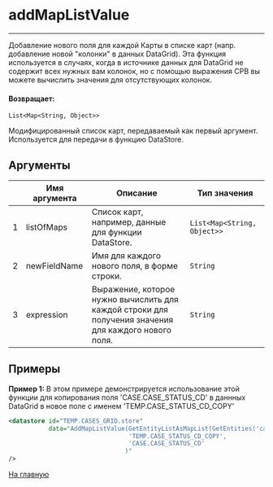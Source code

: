 # addMapListValue

---

Добавление нового поля для каждой Карты в списке карт (напр. добавление новой "колонки" в данных DataGrid). Эта функция используется в случаях, когда в источнике данных для DataGrid не содержит всех нужных вам колонок, но с помощью выражения CPB вы можете вычислить значения для отсутствующих колонок.

#### Возвращает:

`List<Map<String, Object>>`

Модифицированный список карт, передаваемый как первый аргумент.  Используется для передачи в
функцию DataStore.

## Аргументы

|  | Имя аргумента | Описание | Тип значения |
| --- | --- | --- | --- |
| 1 | listOfMaps | Список карт, например, данные для функции DataStore. | `List<Map<String, Object>>` |
| 2 | newFieldName | Имя для каждого нового поля, в форме строки. | `String` |
| 3 | expression | Выражение, которое нужно вычислить для каждой строки для получения значения для каждого нового поля. | `String` |

## Примеры

**Пример 1:** В этом примере демонстрируется использование этой функции для копирования поля 'CASE.CASE_STATUS_CD' в даннных DataGrid в новое поле с именем 'TEMP.CASE_STATUS_CD_COPY'
```xml
<datastore id="TEMP.CASES_GRID.store"
           data="AddMapListValue(GetEntityListAsMapList(GetEntities('case')),
                                 'TEMP.CASE_STATUS_CD_COPY',
                                 'CASE.CASE_STATUS_CD'
                                )"
/>
```



[На главную](./)